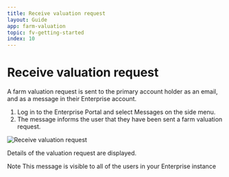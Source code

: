 ```yaml
---
title: Receive valuation request
layout: Guide
app: farm-valuation
topic: fv-getting-started
index: 10
---
```


# Receive valuation request

A farm valuation request is sent to the primary account holder as an email, and as a message in their Enterprise account.

1. Log in to the Enterprise Portal and select Messages on the side menu. 
2. The message informs the user that they have been sent a farm valuation request. 

![Receive valuation request](/images/guides/farm-valuation/ENT_receive_request.png)

Details of the valuation request are displayed.

Note This message is visible to all of the users in your Enterprise instance